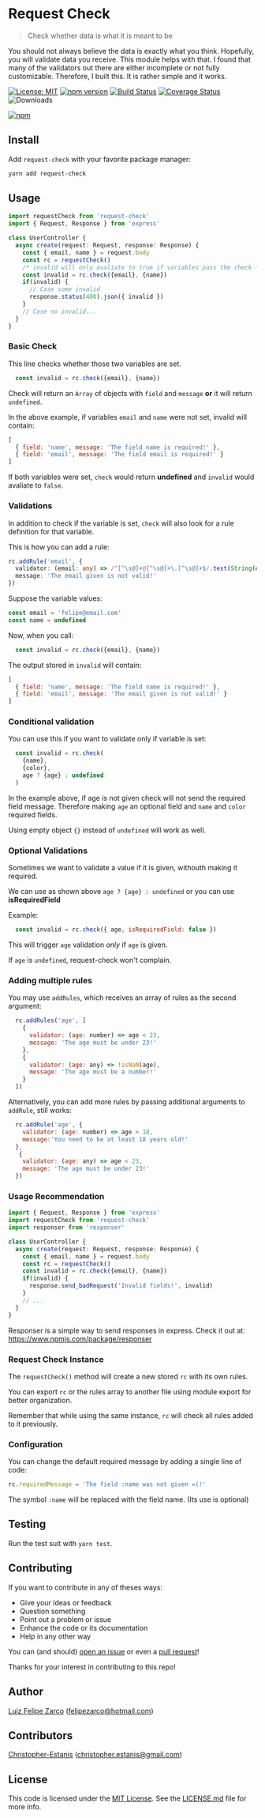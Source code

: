 # Request Check

> Check whether data is what it is meant to be

You should not always believe the data is exactly what you think. Hopefully, you will validate data you receive. This module helps with that. I found that many of the validators out there are either incomplete or not fully customizable. Therefore, I built this. It is rather simple and it works.

[![License: MIT](https://img.shields.io/badge/License-MIT-blue.svg)](https://opensouvalidatore.org/licenses/MIT) [![npm version](https://badge.fury.io/js/request-check.svg)](https://badge.fury.io/js/request-check) [![Build Status](https://travis-ci.org/felipezarco/request-check.svg?branch=master)](https://travis-ci.org/felipezarco/request-check) [![Coverage Status](https://coveralls.io/repos/github/felipezarco/request-check/badge.svg?branch=master)](https://coveralls.io/github/felipezarco/request-check?branch=master)  ![Downloads](https://img.shields.io/npm/dw/request-check)

[![npm](https://nodei.co/npm/request-check.png)](https://www.npmjs.com/package/request-check)

## Install

Add `request-check` with your favorite package manager:

```bash
yarn add request-check
```

## Usage
```typescript
import requestCheck from 'request-check'
import { Request, Response } from 'express'

class UserController {
  async create(request: Request, response: Response) {
    const { email, name } = request.body
    const rc = requestCheck()
    /* invalid will only avaliate to true if variables pass the check */
    const invalid = rc.check({email}, {name})
    if(invalid) {
      // Case some invalid
      response.status(400).json({ invalid })
    }
    // Case no invalid...
  }
}
```

### Basic Check

This line checks whether those two variables are set.

```javascript
  const invalid = rc.check({email}, {name})
```

Check will return an `Array` of objects with `field` and `message` **or** it will return `undefined`.

In the above example, if variables `email` and `name` were not set, invalid will contain:

```javascript
[
  { field: 'name', message: 'The field name is required!' },
  { field: 'email', message: 'The field email is required!' }
]
```

If both variables were set, `check` would return **undefined** and `invalid` would avaliate to `false`.

### Validations

In addition to check if the variable is set, `check` will also look for a rule definition for that variable.

This is how you can add a rule:

```typescript
rc.addRule('email', {
  validator: (email: any) => /^[^\s@]+@[^\s@]+\.[^\s@]+$/.test(String(email)), 
  message: 'The email given is not valid!'
})
```

Suppose the variable values:

```javascript
const email = 'felipe@email.com'
const name = undefined
```

Now, when you call:

```javascript
  const invalid = rc.check({email}, {name})
```

The output stored in `invalid` will contain:

```javascript
[
  { field: 'name', message: 'The field name is required!' },
  { field: 'email', message: 'The email given is not valid!' }
]
```

### Conditional validation

You can use this if you want to validate only if variable is set:

```javascript
  const invalid = rc.check(
    {name},
    {color}, 
    age ? {age} : undefined
  ) 
```

In the example above, if age is not given check will not send the required field message. Therefore making `age` an optional field and `name` and `color` required fields. 

Using empty object `{}` instead of `undefined` will work as well.


### Optional Validations

Sometimes we want to validate a value if it is given, withouth making it required.

We can use as shown above `age ? {age} : undefined` or you can use **isRequiredField**

Example:

```javascript
  const invalid = rc.check({ age, isRequiredField: false })
```

This will trigger `age` validation _only_ if `age` is given.

If `age` is `undefined`, request-check won't complain.
  
### Adding multiple rules

You may use `addRules`, which receives an array of rules as the second argument:

```javascript
  rc.addRules('age', [
    { 
      validator: (age: number) => age < 23, 
      message: 'The age must be under 23!' 
    },
    {
      validator: (age: any) => !isNaN(age),
      message: 'The age must be a number!'
    }
  ])
```

Alternatively, you can add more rules by passing additional arguments to `addRule`, still works:

```javascript
  rc.addRule('age', { 
    validator: (age: number) => age > 18, 
    message:'You need to be at least 18 years old!' 
  },
   {
    validator: (age: any) => age < 23,
    message: 'The age must be under 23!'
  })
```



### Usage Recommendation

```typescript
import { Request, Response } from 'express'
import requestCheck from 'request-check'
import responser from 'responser'

class UserController {
  async create(request: Request, response: Response) {
    const { email, name } = request.body
    const rc = requestCheck()
    const invalid = rc.check({email}, {name})
    if(invalid) {
      response.send_badRequest('Invalid fields!', invalid)
    }
    // ...
  }
}
```

Responser is a simple way to send responses in express. Check it out at: https://www.npmjs.com/package/responser

### Request Check Instance

The `requestCheck()` method will create a new stored `rc` with its own rules.

You can export `rc` or the rules array to another file using module export for better organization.

Remember that while using the same instance, `rc` will check all rules added to it previously. 

### Configuration

You can change the default required message by adding a single line of code:

```javascript
rc.requiredMessage = 'The field :name was not given =(!'
```

The symbol `:name` will be replaced with the field name. (Its use is optional)

## Testing

Run the test suit with `yarn test`.

## Contributing

If you want to contribute in any of theses ways:

- Give your ideas or feedback
- Question something
- Point out a problem or issue
- Enhance the code or its documentation
- Help in any other way

You can (and should) [open an issue](https://github.com/felipezarco/request-check/issues/new) or even a [pull request](https://github.com/felipezarco/request-check/compare)!

Thanks for your interest in contributing to this repo!

## Author

[Luiz Felipe Zarco](https://github.com/felipezarco) (felipezarco@hotmail.com)

## Contributors

[Christopher-Estanis](https://github.com/Christopher-Estanis) (christopher.estanis@gmail.com)

## License

This code is licensed under the [MIT License](https://github.com/felipezarco/request-check/blob/master/LICENSE.md). See the [LICENSE.md](https://github.com/felipezarco/request-check/blob/master/LICENSE.md) file for more info.

